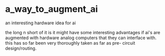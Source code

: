 # a_way_to_augment_ai
 an interesting hardware idea for ai

the long n short of it is it might have some interesting advantages if ai's are augmented with hardware analog computers that they can interface with. this has so far been very thoroughly taken as far as pre- circuit design/routing.